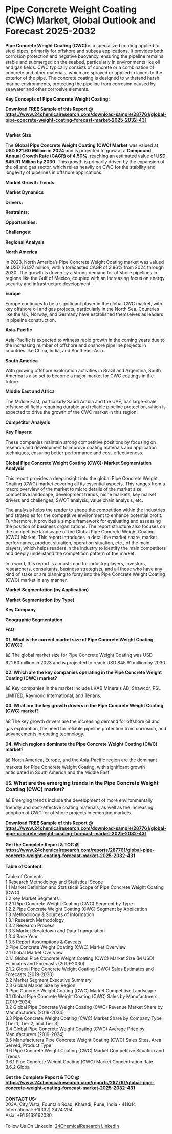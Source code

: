 <h1>Pipe Concrete Weight Coating (CWC) Market, Global Outlook and Forecast 2025-2032</h1><p><strong>Pipe Concrete Weight Coating (CWC)</strong> is a specialized coating applied to steel pipes, primarily for offshore and subsea applications. It provides both corrosion protection and negative buoyancy, ensuring the pipeline remains stable and submerged on the seabed, particularly in environments like oil and gas fields. CWC typically consists of concrete or a combination of concrete and other materials, which are sprayed or applied in layers to the exterior of the pipe. The concrete coating is designed to withstand harsh marine environments, protecting the pipeline from corrosion caused by seawater and other corrosive elements.</p><p>
<strong>Key Concepts of Pipe Concrete Weight Coating:</strong></p><p>
</p><div><b>Download FREE Sample of this Report @ 
            <a href="https://www.24chemicalresearch.com/download-sample/287761/global-pipe-concrete-weight-coating-forecast-market-2025-2032-431">
            https://www.24chemicalresearch.com/download-sample/287761/global-pipe-concrete-weight-coating-forecast-market-2025-2032-431</a></b></div><br><p>
<strong>Market Size</strong></p><p>
</p><p>The <strong>Global Pipe Concrete Weight Coating (CWC) Market</strong> was valued at <strong>USD 621.60 Million in 2024</strong> and is projected to grow at a <strong>Compound Annual Growth Rate (CAGR) of 4.50%</strong>, reaching an estimated value of <strong>USD 845.91 Million by 2030</strong>. This growth is primarily driven by the expansion of the oil and gas sector, which relies heavily on CWC for the stability and longevity of pipelines in offshore applications.</p><p>
<strong>Market Growth Trends:</strong></p><p>
</p><p>
<strong>Market Dynamics</strong></p><p>
<strong>Drivers:</strong></p><p>
</p><p>
<strong>Restraints:</strong></p><p>
</p><p>
<strong>Opportunities:</strong></p><p>
</p><p>
<strong>Challenges</strong>:</p><p>
</p><p>
<strong>Regional Analysis</strong></p><p>
<strong>North America</strong></p><p>
</p><p>In 2023, North America’s Pipe Concrete Weight Coating market was valued at USD 161.97 million, with a forecasted CAGR of 3.86% from 2024 through 2030. The growth is driven by a strong demand for offshore pipelines in regions like the Gulf of Mexico, coupled with an increasing focus on energy security and infrastructure development.</p><p>
<strong>Europe</strong></p><p>
</p><p>Europe continues to be a significant player in the global CWC market, with key offshore oil and gas projects, particularly in the North Sea. Countries like the UK, Norway, and Germany have established themselves as leaders in pipeline construction.</p><p>
<strong>Asia-Pacific</strong></p><p>
</p><p>Asia-Pacific is expected to witness rapid growth in the coming years due to the increasing number of offshore and onshore pipeline projects in countries like China, India, and Southeast Asia.</p><p>
<strong>South America</strong></p><p>
</p><p>With growing offshore exploration activities in Brazil and Argentina, South America is also set to become a major market for CWC coatings in the future.</p><p>
<strong>Middle East and Africa</strong></p><p>
</p><p>The Middle East, particularly Saudi Arabia and the UAE, has large-scale offshore oil fields requiring durable and reliable pipeline protection, which is expected to drive the growth of the CWC market in this region.</p><p>
<strong>Competitor Analysis</strong></p><p>
<strong>Key Players:</strong></p><p>
</p><p>
</p><p>These companies maintain strong competitive positions by focusing on research and development to improve coating materials and application techniques, ensuring better performance and cost-effectiveness.</p><p>
<strong>Global Pipe Concrete Weight Coating (CWC): Market Segmentation Analysis</strong></p><p>
</p><p>This report provides a deep insight into the global Pipe Concrete Weight Coating (CWC) market covering all its essential aspects. This ranges from a macro overview of the market to micro details of the market size, competitive landscape, development trends, niche markets, key market drivers and challenges, SWOT analysis, value chain analysis, etc.</p><p>
</p><p>The analysis helps the reader to shape the competition within the industries and strategies for the competitive environment to enhance potential profit. Furthermore, it provides a simple framework for evaluating and assessing the position of business organizations. The report structure also focuses on the competitive landscape of the Global Pipe Concrete Weight Coating (CWC) Market. This report introduces in detail the market share, market performance, product situation, operation situation, etc., of the main players, which helps readers in the industry to identify the main competitors and deeply understand the competition pattern of the market.</p><p>
</p><p>In a word, this report is a must-read for industry players, investors, researchers, consultants, business strategists, and all those who have any kind of stake or are planning to foray into the Pipe Concrete Weight Coating (CWC) market in any manner.</p><p>
<strong>Market Segmentation (by Application)</strong></p><p>
</p><p>
<strong>Market Segmentation (by Type)</strong></p><p>
</p><p>
<strong>Key Company</strong></p><p>
</p><p>
<strong>Geographic Segmentation</strong></p><p>
</p><p>
<strong>FAQ</strong></p><p>
</p><p><strong>01. What is the current market size of Pipe Concrete Weight Coating (CWC)?</strong></p><p>
</p><p>â£ The global market size for Pipe Concrete Weight Coating was USD 621.60 million in 2023 and is projected to reach USD 845.91 million by 2030.</p><p>
</p><p><strong>02. Which are the key companies operating in the Pipe Concrete Weight Coating (CWC) market?</strong></p><p>
</p><p>â£ Key companies in the market include LKAB Minerals AB, Shawcor, PSL LIMITED, Raymond International, and Tenaris.</p><p>
</p><p><strong>03. What are the key growth drivers in the Pipe Concrete Weight Coating (CWC) market?</strong></p><p>
</p><p>â£ The key growth drivers are the increasing demand for offshore oil and gas exploration, the need for reliable pipeline protection from corrosion, and advancements in coating technology.</p><p>
</p><p><strong>04. Which regions dominate the Pipe Concrete Weight Coating (CWC) market?</strong></p><p>
</p><p>â£ North America, Europe, and the Asia-Pacific region are the dominant markets for Pipe Concrete Weight Coating, with significant growth anticipated in South America and the Middle East.</p><p>
</p><p><strong>05. </strong><strong style="font-size:16px">What are the emerging trends in the Pipe Concrete Weight Coating (CWC) market?</strong></p><p>
</p><p>â£ Emerging trends include the development of more environmentally friendly and cost-effective coating materials, as well as the increasing adoption of CWC for offshore projects in emerging markets.</p><div><b>Download FREE Sample of this Report @ 
            <a href="https://www.24chemicalresearch.com/download-sample/287761/global-pipe-concrete-weight-coating-forecast-market-2025-2032-431">
            https://www.24chemicalresearch.com/download-sample/287761/global-pipe-concrete-weight-coating-forecast-market-2025-2032-431</a></b></div><br><div><b>Get the Complete Report & TOC @ 
            <a href="https://www.24chemicalresearch.com/reports/287761/global-pipe-concrete-weight-coating-forecast-market-2025-2032-431">
            https://www.24chemicalresearch.com/reports/287761/global-pipe-concrete-weight-coating-forecast-market-2025-2032-431</a></b></div><br>
            <b>Table of Content:</b><p>Table of Contents<br />
1 Research Methodology and Statistical Scope<br />
1.1 Market Definition and Statistical Scope of Pipe Concrete Weight Coating (CWC)<br />
1.2 Key Market Segments<br />
1.2.1 Pipe Concrete Weight Coating (CWC) Segment by Type<br />
1.2.2 Pipe Concrete Weight Coating (CWC) Segment by Application<br />
1.3 Methodology & Sources of Information<br />
1.3.1 Research Methodology<br />
1.3.2 Research Process<br />
1.3.3 Market Breakdown and Data Triangulation<br />
1.3.4 Base Year<br />
1.3.5 Report Assumptions & Caveats<br />
2 Pipe Concrete Weight Coating (CWC) Market Overview<br />
2.1 Global Market Overview<br />
2.1.1 Global Pipe Concrete Weight Coating (CWC) Market Size (M USD) Estimates and Forecasts (2019-2030)<br />
2.1.2 Global Pipe Concrete Weight Coating (CWC) Sales Estimates and Forecasts (2019-2030)<br />
2.2 Market Segment Executive Summary<br />
2.3 Global Market Size by Region<br />
3 Pipe Concrete Weight Coating (CWC) Market Competitive Landscape<br />
3.1 Global Pipe Concrete Weight Coating (CWC) Sales by Manufacturers (2019-2024)<br />
3.2 Global Pipe Concrete Weight Coating (CWC) Revenue Market Share by Manufacturers (2019-2024)<br />
3.3 Pipe Concrete Weight Coating (CWC) Market Share by Company Type (Tier 1, Tier 2, and Tier 3)<br />
3.4 Global Pipe Concrete Weight Coating (CWC) Average Price by Manufacturers (2019-2024)<br />
3.5 Manufacturers Pipe Concrete Weight Coating (CWC) Sales Sites, Area Served, Product Type<br />
3.6 Pipe Concrete Weight Coating (CWC) Market Competitive Situation and Trends<br />
3.6.1 Pipe Concrete Weight Coating (CWC) Market Concentration Rate<br />
3.6.2 Globa</p><div><b>Get the Complete Report & TOC @ 
            <a href="https://www.24chemicalresearch.com/reports/287761/global-pipe-concrete-weight-coating-forecast-market-2025-2032-431">
            https://www.24chemicalresearch.com/reports/287761/global-pipe-concrete-weight-coating-forecast-market-2025-2032-431</a></b></div><br><b>CONTACT US:</b><br>
            203A, City Vista, Fountain Road, Kharadi, Pune, India - 411014<br>
            International: +1(332) 2424 294<br>
            Asia: +91 9169162030 <br><br>
            Follow Us On LinkedIn: <a href="https://www.linkedin.com/company/24chemicalresearch/">24ChemicalResearch LinkedIn</a>
